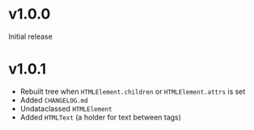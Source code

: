 # v1.0.0
Initial release

# v1.0.1
- Rebuilt tree when `HTMLElement.children` or `HTMLElement.attrs` is set
- Added `CHANGELOG.md`
- Undataclassed `HTMLElement`
- Added `HTMLText` (a holder for text between tags)